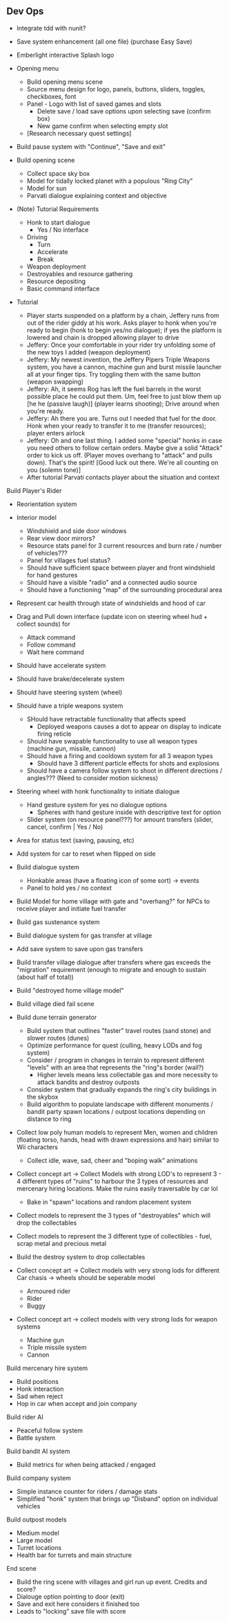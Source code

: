 Dev Ops
---
- Integrate tdd with nunit?
- Save system enhancement (all one file) (purchase Easy Save)


- Emberlight interactive Splash logo
- Opening menu
  - Build opening menu scene
  - Source menu design for logo, panels, buttons, sliders, toggles, checkboxes, font
  - Panel - Logo with list of saved games and slots
    - Delete save / load save options upon selecting save (confirm box)
    - New game confirm when selecting empty slot
  - [Research necessary quest settings]
- Build pause system with "Continue", "Save and exit"

- Build opening scene
  - Collect space sky box
  - Model for tidally locked planet with a populous "Ring City"
  - Model for sun
  - Parvati dialogue explaining context and objective

- (Note) Tutorial Requirements
  - Honk to start dialogue
    - Yes / No interface 
  - Driving
    - Turn
    - Accelerate
    - Break
  - Weapon deployment
  - Destroyables and resource gathering
  - Resource depositing
  - Basic command interface

- Tutorial
  - Player starts suspended on a platform by a chain, Jeffery runs from out of the rider giddy at his work. Asks player to honk when you're ready to begin (honk to begin yes/no dialogue); if yes the platform is lowered and chain is dropped allowing player to drive
  - Jeffery: Once your comfortable in your rider try unfolding some of the new toys I added (weapon deployment)
  - Jeffery: My newest invention, the Jeffery Pipers Triple Weapons system, you have a cannon, machine gun and burst missile launcher all at your finger tips. Try toggling them with the same button (weapon swapping)
  - Jeffery: Ah, it seems Rog has left the fuel barrels in the worst possible place he could put them. Um, feel free to just blow them up [he he (passive laugh)] (player learns shooting); Drive around when you're ready.
  - Jeffery: Ah there you are. Turns out I needed that fuel for the door. Honk when your ready to transfer it to me (transfer resources); player enters airlock
  - Jeffery: Oh and one last thing. I added some "special" honks in case you need others to follow certain orders. Maybe give a solid "Attack" order to kick us off. (Player moves overhang to "attack" and pulls down). That's the spirit! [Good luck out there. We're all counting on you (solemn tone)]
  - After tutorial Parvati contacts player about the situation and context

Build Player's Rider
  - Reorientation system
  - Interior model
    - Windshield and side door windows
    - Rear view door mirrors?
    - Resource stats panel for 3 current resources and burn rate / number of vehicles???
    - Panel for villages fuel status?
    - Should have sufficient space between player and front windshield for hand gestures
    - Should have a visible "radio" and a connected audio source
    - Should have a functioning "map" of the surrounding procedural area
  - Represent car health through state of windshields and hood of car
  - Drag and Pull down interface (update icon on steering wheel hud + collect sounds) for
    - Attack command
    - Follow command
    - Wait here command
  - Should have accelerate system
  - Should have brake/decelerate system
  - Should have steering system (wheel)
  - Should have a triple weapons system
    - SHould have retractable functionality that affects speed
      - Deployed weapons causes a dot to appear on display to indicate firing reticle
    - Should have swapable functionality to use all weapon types (machine gun, missile, cannon)
    - Should have a firing and cooldown system for all 3 weapon types
      - Should have 3 different particle effects for shots and explosions
    - Should have a camera follow system to shoot in different directions / angles??? (Need to consider motion sickness)
  - Steering wheel with honk functionality to initiate dialogue
    - Hand gesture system for yes no dialogue options
      - Spheres with hand gesture inside with descriptive text for option
    - Slider system (on resource panel???) for amount transfers (slider, cancel, confirm | Yes / No)
  - Area for status text (saving, pausing, etc)
  - Add system for car to reset when flipped on side

- Build dialogue system
  - Honkable areas (have a floating icon of some sort) -> events
  - Panel to hold yes / no context

- Build Model for home village with gate and "overhang?" for NPCs to receive player and initiate fuel transfer
- Build gas sustenance system
- Build dialogue system for gas transfer at village
- Add save system to save upon gas transfers
- Build transfer village dialogue after transfers where gas exceeds the "migration" requirement (enough to migrate and enough to sustain (about half of total))
- Build "destroyed home village model"
- Build village died fail scene 

- Build dune terrain generator
  - Build system that outlines "faster" travel routes (sand stone) and slower routes (dunes)
  - Optimize performance for quest (culling, heavy LODs and fog system)
  - Consider / program in changes in terrain to represent different "levels" with an area that represents the "ring"s border (wall?)
    - Higher levels means less collectable gas and more necessity to attack bandits and destroy outposts
  - Consider system that gradually expands the ring's city buildings in the skybox
  - Build algorithm to populate landscape with different monuments / bandit party spawn locations / outpost locations depending on distance to ring


- Collect low poly human models to represent Men, women and children (floating torso, hands, head with drawn expressions and hair) similar to Wii characters
    - Collect idle, wave, sad, cheer and "boping walk" animations

- Collect concept art -> Collect Models with strong LOD's to represent 3 - 4 different types of "ruins" to harbour the 3 types of resources and mercenary hiring locations. Make the ruins easily traversable by car lol
  - Bake in "spawn" locations and random placement system
- Collect models to represent the 3 types of "destroyables" which will drop the collectables
- Collect models to represent the 3 different type of collectibles - fuel, scrap metal and precious metal
- Build the destroy system to drop collectables

- Collect concept art -> Collect models with very strong lods for different Car chasis -> wheels should be seperable model
  - Armoured rider
  - Rider
  - Buggy

- Collect concept art -> collect models with very strong lods for weapon systems
  - Machine gun
  - Triple missile system
  - Cannon

Build mercenary hire system
  - Build positions
  - Honk interaction
  - Sad when reject
  - Hop in car when accept and join company

Build rider AI
  - Peaceful follow system
  - Battle system

Build bandit AI system
  - Build metrics for when being attacked / engaged

Build company system
  - Simple instance counter for riders / damage stats
  - Simplified "honk" system that brings up "Disband" option on individual vehicles

Build outpost models
  - Medium model
  - Large model
  - Turret locations
  - Health bar for turrets and main structure

End scene
  - Build the ring scene with villages and girl run up event. Credits and score?
  - Dialouge option pointing to door (exit)
  - Save and exit here considers it finished too
  - Leads to "locking" save file with score